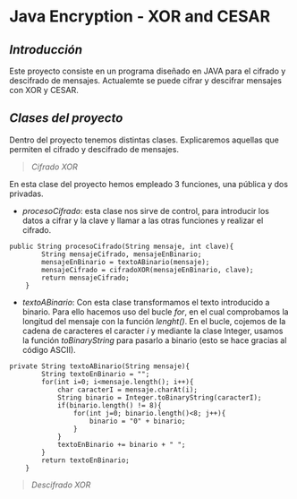 # Java Encryption - XOR and CESAR

## _Introducción_

Este proyecto consiste en un programa diseñado en JAVA para el cifrado y descifrado de mensajes.
Actualemte se puede cifrar y descifrar mensajes con XOR y CESAR.

## _Clases del proyecto_

Dentro del proyecto tenemos distintas clases. Explicaremos aquellas que permiten el cifrado y descifrado de mensajes.
>_Cifrado XOR_

En esta clase del proyecto hemos empleado 3 funciones, una pública y dos privadas.
- _procesoCifrado_: esta clase nos sirve de control, para introducir los datos a cifrar y la clave y llamar a las otras funciones y realizar el cifrado.
```
public String procesoCifrado(String mensaje, int clave){
        String mensajeCifrado, mensajeEnBinario;
        mensajeEnBinario = textoABinario(mensaje);
        mensajeCifrado = cifradoXOR(mensajeEnBinario, clave);
        return mensajeCifrado;
    }
```
- _textoABinario_: Con esta clase transformamos el texto introducido a binario. Para ello hacemos uso del bucle *for*, en el cual comprobamos la longitud del mensaje con la función *lenght()*. En el bucle, cojemos de la cadena de caracteres el caracter *i* y mediante la clase Integer, usamos la función *toBinaryString* para pasarlo a binario (esto se hace gracias al código ASCII).
```
private String textoABinario(String mensaje){
        String textoEnBinario = "";
        for(int i=0; i<mensaje.length(); i++){
            char caracterI = mensaje.charAt(i);
            String binario = Integer.toBinaryString(caracterI);
            if(binario.length() != 8){
                for(int j=0; binario.length()<8; j++){
                    binario = "0" + binario;
                }
            }
            textoEnBinario += binario + " ";
        }
        return textoEnBinario;
    }
```

>_Descifrado XOR_
